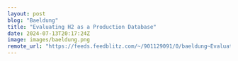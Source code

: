 ```yaml
---
layout: post
blog: "Baeldung"
title: "Evaluating H2 as a Production Database"
date: 2024-07-13T20:17:24Z
image: images/baeldung.png
remote_url: "https://feeds.feedblitz.com/~/901129091/0/baeldung~Evaluating-H-as-a-Production-Database"
---
```

